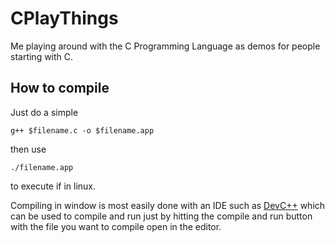 CPlayThings
===========

Me playing around with the C Programming Language as demos for people starting with C.

How to compile
--------------

Just do a simple

    g++ $filename.c -o $filename.app

then use

    ./filename.app

to execute if in linux.

Compiling in window is most easily done with an IDE such as [DevC++](http://www.bloodshed.net/devcpp.html) which can be used to compile and run just by hitting the compile and run button with the file you want to compile open in the editor.
